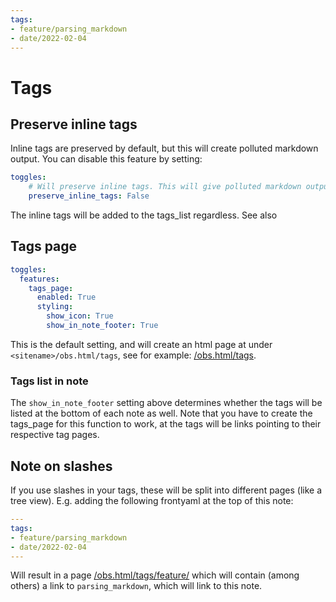 ```yaml
---
tags:
- feature/parsing_markdown
- date/2022-02-04
---
```


# Tags
## Preserve inline tags
Inline tags are preserved by default, but this will create polluted markdown output. You can disable this feature by setting:
``` yaml
toggles:
	# Will preserve inline tags. This will give polluted markdown output
	preserve_inline_tags: False
```

The inline tags will be added to the tags_list regardless. See also 

## Tags page
``` yaml
toggles:
  features:
    tags_page:
      enabled: True
      styling:
        show_icon: True
        show_in_note_footer: True
```

This is the default setting, and will create an html page at under `<sitename>/obs.html/tags`, see for example: [/obs.html/tags](/obs.html/tags).

### Tags list in note
The `show_in_note_footer` setting above determines whether the tags will be listed at the bottom of each note as well. Note that you have to create the tags_page for this function to work, at the tags will be links pointing to their respective tag pages.

## Note on slashes
If you use slashes in your tags, these will be split into different pages (like a tree view).
E.g. adding the following frontyaml at the top of this note:

``` yaml
---
tags:
- feature/parsing_markdown
- date/2022-02-04
---
```

Will result in a page [/obs.html/tags/feature/](/obs.html/tags/feature/) which will contain (among others) a link to  `parsing_markdown`, which will link to this note.